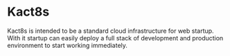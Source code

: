 # Kact8s
Kact8s is intended to be a standard cloud infrastructure for web startup. With it startup can easily deploy a full stack of development and production environment to start working immediately.
